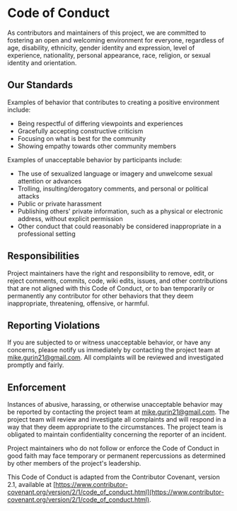 # Code of Conduct

As contributors and maintainers of this project, we are committed to fostering an open and welcoming environment for everyone, regardless of age, disability, ethnicity, gender identity and expression, level of experience, nationality, personal appearance, race, religion, or sexual identity and orientation.

## Our Standards

Examples of behavior that contributes to creating a positive environment include:

- Being respectful of differing viewpoints and experiences
- Gracefully accepting constructive criticism
- Focusing on what is best for the community
- Showing empathy towards other community members

Examples of unacceptable behavior by participants include:

- The use of sexualized language or imagery and unwelcome sexual attention or advances
- Trolling, insulting/derogatory comments, and personal or political attacks
- Public or private harassment
- Publishing others' private information, such as a physical or electronic address, without explicit permission
- Other conduct that could reasonably be considered inappropriate in a professional setting

## Responsibilities

Project maintainers have the right and responsibility to remove, edit, or reject comments, commits, code, wiki edits, issues, and other contributions that are not aligned with this Code of Conduct, or to ban temporarily or permanently any contributor for other behaviors that they deem inappropriate, threatening, offensive, or harmful.

## Reporting Violations

If you are subjected to or witness unacceptable behavior, or have any concerns, please notify us immediately by contacting the project team at [mike.gurin21@gmail.com](mailto:mike.gurin21@gmail.com). All complaints will be reviewed and investigated promptly and fairly.

## Enforcement

Instances of abusive, harassing, or otherwise unacceptable behavior may be reported by contacting the project team at [mike.gurin21@gmail.com](mailto:mike.gurin21@gmail.com). The project team will review and investigate all complaints and will respond in a way that they deem appropriate to the circumstances. The project team is obligated to maintain confidentiality concerning the reporter of an incident.

Project maintainers who do not follow or enforce the Code of Conduct in good faith may face temporary or permanent repercussions as determined by other members of the project's leadership.

This Code of Conduct is adapted from the Contributor Covenant, version 2.1, available at [https://www.contributor-covenant.org/version/2/1/code_of_conduct.html](https://www.contributor-covenant.org/version/2/1/code_of_conduct.html).
